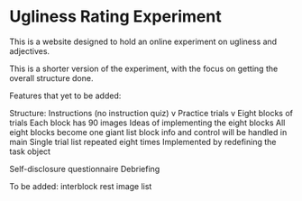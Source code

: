 # Ugliness Rating Experiment
This is a website designed to hold an online experiment on ugliness and adjectives.

This is a shorter version of the experiment, with the focus on getting the overall structure done.

Features that yet to be added:

Structure:
Instructions (no instruction quiz) v
Practice trials v
Eight blocks of trials
    Each block has 90 images
    Ideas of implementing the eight blocks
        All eight blocks become one giant list
            block info and control will be handled in main
        Single trial list repeated eight times
            Implemented by redefining the task object
        
Self-disclosure questionnaire
Debriefing

To be added:
    interblock rest
    image list